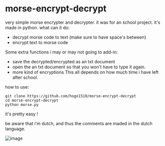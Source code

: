 # morse-encrypt-decrypt
very simple morse encrypter and decrypter. it was for an school project.
it's made in python.
what can it do:
- decrypt morse code to text (make sure to have space's between)
- encrypt text to morse code

Some extra functions i may or may not going to add-in:
- save the decrypted/encrypted as an txt document
- open the an txt document so that you won't have to type it again.
- more kind of encryptions
This all depends on how much time i have left after school.

how to use:
```
git clone https://github.com/hogo1510/morse-encrypt-decrypt
cd morse-encrypt-decrypt
python morse.py
```
it's pretty easy !

be aware that i'm dutch, and thus the comments are maded in the dutch language.

![image](https://github.com/hogo1510/morse-encrypt-decrypt/assets/55227884/7b35afbf-ca82-4b63-9553-dde51811a89a)


